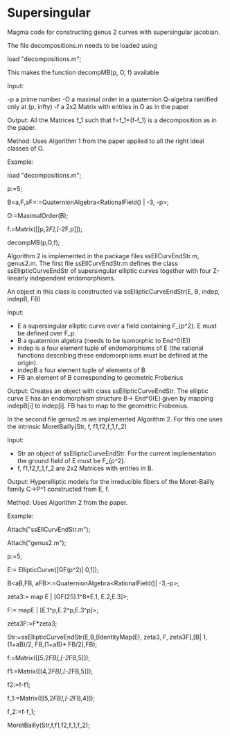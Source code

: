 # Supersingular
Magma code for constructing genus 2 curves with supersingular jacobian.

The file decompositions.m needs to be loaded using

load "decompositions.m";

This makes the function decompMB(p, O, f) available

Input:

-p a prime number
-O a maximal order in a quaternion Q-algebra ramified only at (p, infty)
-f a 2x2 Matrix with entries in O as in the paper

Output:
All the Matrices f_1 such that f=f_1+(f-f_1) is a decomposition as in the paper.

Method:
Uses Algorithm 1 from the paper applied to all the right ideal classes of O.

Example:

load "decompositions.m";

p:=5;

B<a,F,aF>:=QuaternionAlgebra<RationalField() | -3, -p>;

O:=MaximalOrder(B);

f:=Matrix([[p,2*F],[-2*F,p]]);

decompMB(p,O,f);


Algorithm 2 is implemented in the package files ssEllCurvEndStr.m, genus2.m.
The first file ssEllCurvEndStr.m defines the class ssEllipticCurveEndStr of supersingular elliptic curves together with four Z-linearly independent endomorphisms.

An object in this class is constructed via ssEllipticCurveEndStr(E, B, indep, indepB, FB)

Input:

- E a supersingular elliptic curve over a field containing F_{p^2}. E must be defined over F_p.
- B a quaternion algebra (needs to be isomorphic to End^0(E))
- indep is a four element tuple of endomorphisms of E (the rational functions describing these endomorphisms must be defined at the origin).
- indepB a four element tuple of elements of B
- FB an element of B corresponding to geometric Frobenius

Output:
Creates an object with class ssEllipticCurveEndStr. The elliptic curve E has an endomorphism structure B-> End^0(E) given by mapping indepB[i] to indep[i]. FB has to map to the geometric Frobenius.

In the second file genus2.m we implemented Algorithm 2. For this one uses the intrinsic MoretBailly(Str, f, f1,f2,f_1,f_2)

Input:
- Str an object of ssEllipticCurveEndStr. For the current implementation the ground field of E must be F_{p^2}.
-  f, f1,f2,f_1,f_2 are 2x2 Matrices with entries in B.

Output:
Hyperelliptic models for the irreducible fibers of the Moret-Bailly family C->P^1 constructed from E, f.

Method:
Uses Algorithm 2 from the paper.



Example:

Attach("ssEllCurvEndStr.m");

Attach("genus2.m");

p:=5;

E:= EllipticCurve([GF(p^2)| 0,1]);

B<aB,FB, aFB>:=QuaternionAlgebra<RationalField()| -3,-p>;

zeta3:= map<E-> E | [GF(25).1^8*E.1, E.2,E.3]>;
  
F:= map<E->E | [E.1^p,E.2^p,E.3^p]>;
  
zeta3F:=F*zeta3;
  
Str:=ssEllipticCurveEndStr(E,B,[IdentityMap(E), zeta3, F, zeta3F],[B| 1, (1+aB)/2, FB,(1+aB)* FB/2],FB);
  
f:=Matrix([[5,2*FB],[-2*FB,5]]);
  
f1:=Matrix([[4,2*FB],[-2*FB,5]]);
  
f2:=f-f1;
  
f_1:=Matrix([[5,2*FB],[-2*FB,4]]);
  
f_2:=f-f_1;
  
MoretBailly(Str,f,f1,f2,f_1,f_2);
